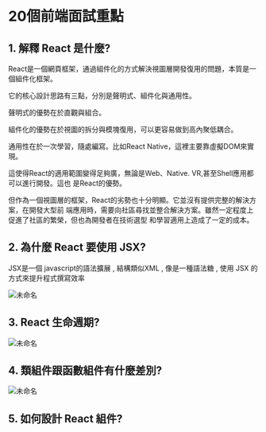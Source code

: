 # 20個前端面試重點
## 1. 解釋 React 是什麼? 
React是一個網頁框架，通過組件化的方式解決視圖層開發復用的問題，本質是一個組件化框架。

它的核心設計思路有三點，分別是聲明式、組件化與通用性。

聲明式的優勢在於直觀與組合。

組件化的優勢在於視圖的拆分與模塊復用，可以更容易做到高內聚低耦合。

通用性在於一次學習，隨處編寫。比如React Native，這裡主要靠虛擬DOM來實現。

這使得React的適用範圍變得足夠廣，無論是Web、Native. VR,甚至Shell應用都可以進行開發。這也
是React的優勢。

但作為一個視圖層的框架，React的劣勢也十分明顯。它並沒有提供完整的解決方案，在開發大型前
端應用時，需要向社區尋找並整合解決方案。雖然一定程度上促進了社區的繁榮，但也為開發者在技術選型
和學習適用上造成了一定的成本。

## 2. 為什麼 React 要使用 JSX? 

JSX是一個 javascript的語法擴展 , 結構類似XML , 像是一種語法糖 , 使用 JSX 的方式來提升程式撰寫效率

![未命名](https://user-images.githubusercontent.com/60773919/190983543-e61ed12b-c041-48bc-a77d-b6f4cc5791d8.png)

## 3. React 生命週期?

![未命名](https://user-images.githubusercontent.com/60773919/190988166-2e855bd7-e662-492e-a2f3-1889652a9826.png)

## 4. 類組件跟函數組件有什麼差別?

![未命名](https://user-images.githubusercontent.com/60773919/190990502-28e440dc-caf9-419d-a97f-95545b951d3f.png)

## 5. 如何設計 React 組件?

